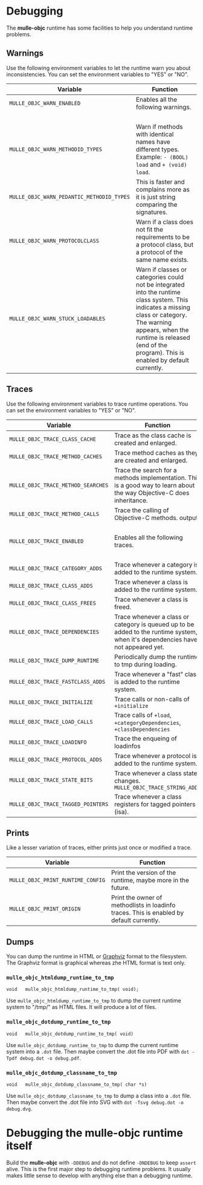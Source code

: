 # Debugging

The **mulle-objc** runtime has some facilities to help you understand runtime
problems.

## Warnings

Use the following environment variables to let the runtime warn you about
inconsistencies. You can set the environment variables to "YES" or "NO".


Variable                              |  Function
------------------------------------- | --------------------------------
`MULLE_OBJC_WARN_ENABLED`             | Enables all the following warnings.
&nbsp;                                | &nbsp;
`MULLE_OBJC_WARN_METHODID_TYPES`      | Warn if methods with identical names have different types. Example: `- (BOOL) load` and `+ (void) load`.
`MULLE_OBJC_WARN_PEDANTIC_METHODID_TYPES` | This is faster and complains more as it is just string comparing the signatures.
`MULLE_OBJC_WARN_PROTOCOLCLASS`       | Warn if a class does not fit the requirements to be a protocol class, but a protocol of the same name exists.
`MULLE_OBJC_WARN_STUCK_LOADABLES`     | Warn if classes or categories could not be integrated into the runtime class system. This indicates a missing class or category. The warning appears, when the runtime is released (end of the program). This is enabled by default currently.

## Traces

Use the following environment variables to trace runtime operations. You can set the environment variables to "YES" or "NO".


 Variable                               |  Function
----------------------------------------|--------------------------------
`MULLE_OBJC_TRACE_CLASS_CACHE`          | Trace as the class cache is created and enlarged.
`MULLE_OBJC_TRACE_METHOD_CACHES`        | Trace method caches as they are created and enlarged.
`MULLE_OBJC_TRACE_METHOD_SEARCHES`      | Trace the search for a methods implementation. This is a good way to learn about the way Objective-C does inheritance.
`MULLE_OBJC_TRACE_METHOD_CALLS`         | Trace the calling of Objective-C methods. output.
&nbsp;                                  | &nbsp;
`MULLE_OBJC_TRACE_ENABLED`              | Enables all the following traces.
&nbsp;                                  | &nbsp;
`MULLE_OBJC_TRACE_CATEGORY_ADDS`        | Trace whenever a category is added to the runtime system.
`MULLE_OBJC_TRACE_CLASS_ADDS`           | Trace whenever a class is added to the runtime system.
`MULLE_OBJC_TRACE_CLASS_FREES`          | Trace whenever a class is freed.
`MULLE_OBJC_TRACE_DEPENDENCIES`         | Trace whenever a class or category is queued up to be added to the runtime system, when it's dependencies have not appeared yet.
`MULLE_OBJC_TRACE_DUMP_RUNTIME`         | Periodically dump the runtime to tmp during loading.
`MULLE_OBJC_TRACE_FASTCLASS_ADDS`       | Trace whenever a "fast" class is added to the runtime system.
`MULLE_OBJC_TRACE_INITIALIZE`           | Trace calls or non-calls of `+initialize`
`MULLE_OBJC_TRACE_LOAD_CALLS`           | Trace calls of `+load`, `+categoryDependencies`, `+classDependencies`
`MULLE_OBJC_TRACE_LOADINFO`             | Trace the enqueing of loadinfos
`MULLE_OBJC_TRACE_PROTOCOL_ADDS`        | Trace whenever a protocol is added to the runtime system.
`MULLE_OBJC_TRACE_STATE_BITS`           | Trace whenever a class state changes. `MULLE_OBJC_TRACE_STRING_ADDS`          | Trace whenever a constant string is added to the runtime system.
`MULLE_OBJC_TRACE_TAGGED_POINTERS`      | Trace whenever a class registers for tagged pointers (isa).


## Prints

Like a lesser variation of traces, either prints just once or modified a trace.


 Variable                               |  Function
----------------------------------------|--------------------------------
`MULLE_OBJC_PRINT_RUNTIME_CONFIG`       | Print the version of the runtime, maybe more in the future.
`MULLE_OBJC_PRINT_ORIGIN`               | Print the owner of methodlists in loadinfo traces. This is enabled by default currently.


## Dumps

You can dump the runtime in HTML or [Graphviz](//www.graphviz.org/) format to the filesystem. The Graphviz format is graphical whereas zhe HTML format is text only.


### `mulle_objc_htmldump_runtime_to_tmp`

```
void   mulle_objc_htmldump_runtime_to_tmp( void);
```

Use `mulle_objc_htmldump_runtime_to_tmp` to dump the current runtime
system to "/tmp/" as HTML files. It will produce a lot of files.


### `mulle_objc_dotdump_runtime_to_tmp`

```
void   mulle_objc_dotdump_runtime_to_tmp( void)
```

Use `mulle_objc_dotdump_runtime_to_tmp` to dump the current runtime
system into a `.dot` file. Then maybe convert the .dot file into PDF with
`dot -Tpdf debug.dot -o debug.pdf`.


### `mulle_objc_dotdump_classname_to_tmp`

```
void   mulle_objc_dotdump_classname_to_tmp( char *s)
```

Use `mulle_objc_dotdump_classname_to_tmp` to dump a class into a `.dot` file. Then maybe convert the .dot file into SVG with `dot -Tsvg debug.dot -o debug.dvg`.



# Debugging the mulle-objc runtime itself

Build the **mulle-objc** with `-DDEBUG` and do not define
`-DNDEBUG` to keep `assert` alive. This is the first major step to debugging
runtime problems. It usually makes little sense to develop with anything else
than a debugging runtime.

